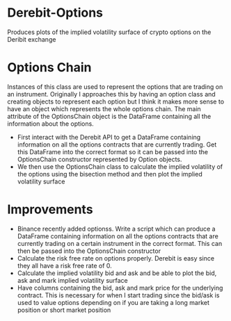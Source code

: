 # Derebit-Options
Produces plots of the implied volatility surface of crypto options on the Deribit exchange

# Options Chain
Instances of this class are used to represent the options that are trading on an instrument.
Originally I approaches this by having an option class and creating objects to represent each option but I think it makes
more sense to have an object which represents the whole options chain. The main attribute of the OptionsChain object is the
DataFrame containing all the information about the options.

- First interact with the Derebit API to get a DataFrame containing information on all the options contracts that are currently trading. Get this DataFrame into the correct format so it can be passed into the OptionsChain constructor
represented by Option objects.
- We then use the OptionsChain class to calculate the implied volatility of the options using the bisection method and then
plot the implied volatility surface


# Improvements
- Binance recently added optionss. Write a script which can produce a DataFrame containing information on all the options contracts that are currently trading on a certain instrument in the correct format. This can then be passed into the OptionsChain
constructor
- Calculate the risk free rate on options properly. Derebit is easy since they all have a risk free rate of 0.
- Calculate the implied volatility bid and ask and be able to plot the bid, ask and mark implied volatility surface
- Have columns containing the bid, ask and mark price for the underlying contract. This is necessary for when I start trading
since the bid/ask is used to value options depending on if you are taking a long market position or short market position
